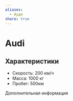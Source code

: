 ```yaml
---
aliases:
  - Ауди
share: true
---
```


# Audi
## Характеристики
- Скорость: 200 км/ч
- Масса: 1000 кг
- Пробег: 500км

Дополнительная информация


